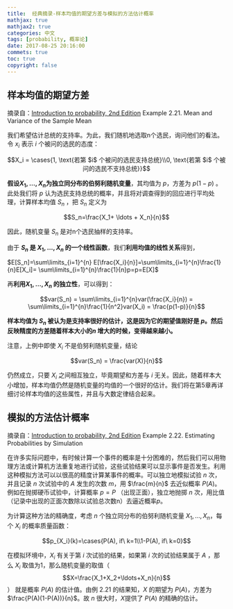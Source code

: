 ```yaml
---
title:  经典摘录-样本均值的期望方差与模拟的方法估计概率
mathjax: true
mathjax2: true
categories: 中文
tags: [probability, 概率论]
date: 2017-08-25 20:16:00
commets: true
toc: true
copyright: false
---
```


## 样本均值的期望方差

摘录自：[Introduction to probability, 2nd Edition](http://www.athenasc.com/probbook.html) Example 2.21. Mean and Variance of the Sample Mean  

我们希望估计总统的支持率。为此，我们随机地选取n个选民，询问他们的看法。令 $x_i​$ 表示 $i​$ 个被问的选民的态度：

$$X_i = \cases{1, \text{若第 $i$ 个被问的选民支持总统}\\0, \text{若第 $i$ 个被问的选民不支持总统}}$$ 

**假设$X_1,\ldots, X_n$为独立同分布的伯努利随机变量**，其均值为 $p$，方差为 $p(1-p)$ 。此处我们将 $p$ 认为选民支持总统的概率，并且将对调查得到的回应进行平均处理，计算样本均值 $S_n$ ，把 $S_n$ 定义为 

$$S_n=\frac{X_1+ \ldots + X_n}{n}$$

因此，随机变量 $S_n$ 是对n个选民抽样的支持率。

由于 **$S_n$ 是 $X_1, \ldots, X_n$ 的一个线性函数**，我们**利用均值的线性关系**得到，

$E[S_n]=\sum\limits_{i=1}^{n} E[\frac{X_i}{n}]=\sum\limits_{i=1}^{n}\frac{1}{n}E[X_i]= \sum\limits_{i=1}^{n}\frac{1}{n}p=p=E[X]$

再**利用$X_1,\ldots, X_n$ 的独立性**，可以得到：

$$var(S_n) = \sum\limits_{i=1}^{n}var(\frac{X_i}{n}) = \sum\limits_{i=1}^{n}\frac{1}{n^2}var(X_i) = \frac{p(1-p)}{n}$$

**样本均值为 $S_n$ 被认为是支持率很好的估计，这是因为它的期望值刚好是 $p$。然后反映精度的方差随着样本大小的$n$ 增大的时候，变得越来越小。** 

注意，上例中即使 $X_i$ 不是伯努利随机变量，结论

$$var(S_n) = \frac{var(X)}{n}$$

仍然成立，只要 $X_i$ 之间相互独立，毕竟期望和方差与 $i$ 无关。因此，随着样本大小增加，样本均值仍然是随机变量的均值的一个很好的估计。我们将在第5章再详细讨论样本均值的这些属性，并且与大数定律结合起来。

## 模拟的方法估计概率 

摘录自：[Introduction to probability, 2nd Edition](http://www.athenasc.com/probbook.html) Example 2.22. Estimating Probabilities by Simulation 

在许多实际问题中，有时候计算一个事件的概率是十分困难的，然后我们可以用物理方法或计算机方法重复地进行试验，这些试验结果可以显示事件是否发生。利用这种模拟方法可以以很高的精度计算某事件的概率。可以独立地模拟试验 $n$ 次，并且记录 $n$ 次试验中的 $A$ 发生的次数 $m$，用 $\frac{m}{n}$ 去近似概率 $P(A)$。例如在抛掷硬币试验中，计算概率 $p=P$ （出现正面），独立地抛掷 $n$ 次，用比值（记录中出现的正面次数除以试验总次数n）去逼近概率$p$。

为计算这种方法的精确度，考虑 $n$ 个独立同分布的伯努利随机变量 $X_1,\ldots, X_n$，每个 $X_i$ 的概率质量函数：

$$p_{X_i}(k)=\cases{P(A), if\ k=1\\1-P(A), if\ k=0}$$

在模拟环境中，$X_i$ 有关于第 $i$ 次试验的结果，如果第 $i$ 次的试验结果属于 $A$ ，那么 $X_i$ 取值为1，那么随机变量的取值（$$X=\frac{X_1+X_2+\ldots+X_n}{n}$$） 就是概率 $P(A)$ 的估计值。由例 2.21 的结果知，$X$ 的期望为 $P(A)$，方差为 $\frac{P(A)(1-P(A))}{n}$。故 $n$ 很大时，$X$提供了 $P(A)$ 的精确的估计。